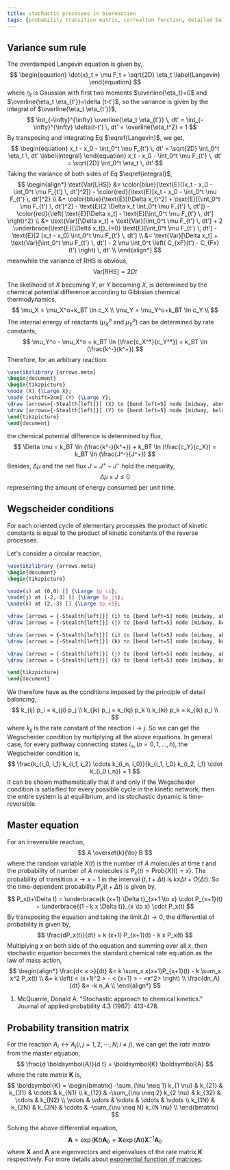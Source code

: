 ```yaml
---
title: stochastic processes in bioreaction
tags: [probability transition matrix, correalton function, detailed balance]
---
```


## Variance sum rule ##

The overdamped Langevin equation is given by,
$$
\begin{equation}
\dot{x}_t = \mu F_t + \sqrt{2D} \eta_t \label{Langevin}
\end{equation}
$$
where $\eta_t$ is Gaussian with first two moments $\overline{\eta_t}=0$ and $\overline{\eta_t \eta_{t'}}=\delta (t-t')$, so the variance is given by the integral of $\overline{\eta_t \eta_{t'}}$,
$$
\int_{-\infty}^{\infty} \overline{\eta_t \eta_{t'}} \, dt' = \int_{-\infty}^{\infty} \delta(t-t') \, dt' = \overline{\eta_t^2} = 1
$$
By transposing and integrating Eq $\eqref{Langevin}$, we get,
$$
\begin{equation}
x_t - x_0 - \int_0^t \mu F_{t'} \, dt' = \sqrt{2D} \int_0^t \eta_t \, dt' \label{integral}
\end{equation}
x_t - x_0 - \int_0^t \mu F_{t'} \, dt' = \sqrt{2D} \int_0^t \eta_t \, dt'
$$
Taking the variance of both sides of Eq $\eqref{integral}$,
$$
\begin{align*}
        \text{Var[LHS]} &= \color{blue}{\text{E}[(x_t - x_0 - \int_0^t \mu F_{t'} \, dt')^2]} - \color{red}{\text{E}[x_t - x_0 - \int_0^t \mu F_{t'} \, dt']^2} \\
        &= \color{blue}{\text{E}[(\Delta x_t)^2] + \text{E}[(\int_0^t \mu F_{t'} \, dt')^2] - \text{E}[2 \Delta x_t \int_0^t \mu F_{t'} \, dt']} - \color{red}{\left( \text{E}[\Delta x_t] - \text{E}[\int_0^t \mu F_{t'} \, dt'] \right)^2} \\
        &= \text{Var}[\Delta x_t] + \text{Var}[\int_0^t \mu F_{t'} \, dt'] + 2 \underbrace{\text{E}[\Delta x_t]}_{=0} \text{E}[\int_0^t \mu F_{t'} \, dt'] - \text{E}[2 (x_t - x_0) \int_0^t \mu F_{t'} \, dt'] \\
        &= \text{Var}[\Delta x_t] + \text{Var}[\int_0^t \mu F_{t'} \, dt'] - 2 \mu \int_0^t \left( C_{xF}(t') - C_{Fx}(t') \right) \, dt' \\
\end{align*}
$$
meanwhile the variance of RHS is obvious,
$$
\text{Var[RHS]} = 2Dt
$$

The likelihood of $X$ becoming $Y$, or $Y$ becoming $X$, is determined by the chemical potential difference according to Gibbsian chemical thermodynamics,
$$
\mu_X = \mu_X^o+k_BT \ln c_X \\
\mu_Y = \mu_Y^o+k_BT \ln c_Y \\
$$
The internal energy of reactants ($\mu_X^o$ and $\mu_Y^o$) can be determined by rate constants,
$$
\mu_Y^o - \mu_X^o = k_BT \ln (\frac{c_X^*}{c_Y^*}) = k_BT \ln (\frac{k^-}{k^+})
$$
Therefore, for an arbitrary reaction:

```tikz
\usetikzlibrary {arrows.meta}
\begin{document}
\begin{tikzpicture}
\node (X) {\Large X};
\node [xshift=2cm] (Y) {\Large Y};
\draw [arrows={-Stealth[left]}] (X) to [bend left=5] node [midway, above] {\large $k^+$} (Y);
\draw [arrows={-Stealth[left]}] (Y) to [bend left=5] node [midway, below] {\large $k^-$} (X);
\end{tikzpicture}
\end{document}
```

the chemical potential difference is determined by flux,
$$
\Delta \mu = k_BT \ln (\frac{k^-}{k^+}) + k_BT \ln (\frac{c_Y}{c_X}) = k_BT \ln (\frac{J^-}{J^+})
$$
Besides, $\Delta \mu$ and the net flux $J=J^+ - J^-$ hold the inequality,
$$
\Delta \mu \times J \le 0
$$
representing the amount of energy consumed per unit time.

## Wegscheider conditions ##

For each oriented cycle of elementary processes the product of kinetic constants is equal to the product of kinetic constants of the reverse processes.

Let's consider a circular reaction,

```tikz
\usetikzlibrary {arrows.meta}
\begin{document}
\begin{tikzpicture}

\node(i) at (0,0) [] {\Large $p_i$};
\node(j) at (-2,-3) [] {\Large $p_j$};
\node(k) at (2,-3) [] {\Large $p_k$};

\draw [arrows = {-Stealth[left]}] (i) to [bend left=5] node [midway, above left] {\large $k_{ij}$} (j);
\draw [arrows = {-Stealth[left]}] (j) to [bend left=5] node [midway, below right] {\large $k_{ji}$} (i);

\draw [arrows = {-Stealth[left]}] (i) to [bend left=5] node [midway, above right] {\large $k_{ik}$} (k);
\draw [arrows = {-Stealth[left]}] (k) to [bend left=5] node [midway, below left] {\large $k_{ki}$} (i);

\draw [arrows = {-Stealth[left]}] (j) to [bend left=5] node [midway, above] {\large $k_{jk}$} (k);
\draw [arrows = {-Stealth[left]}] (k) to [bend left=5] node [midway, below] {\large $k_{kj}$} (j);

\end{tikzpicture}
\end{document}
```

We therefore have as the conditions imposed by the principle of detail balancing,
$$
k_{ij} p_i = k_{ji} p_j \\
k_{jk} p_j = k_{kj} p_k \\
k_{ki} p_k = k_{ik} p_i \\
$$
where $k_{ij}$ is the rate constant of the reaction $i \rightarrow j$. So we can get the Wegscheider condition by multiplying all the above equations. In general case, for every pathway connecting states $i_n, (n=0,1,\dots,n)$, the Wegscheider condition is,
$$
\frac{k_{i_0, i_1} k_{i_1, i_2} \cdots k_{i_n, i_0}}{k_{i_1, i_0} k_{i_2, i_1} \cdot k_{i_0 i_n}} = 1
$$
It can be shown mathematically that if and only if the Wegscheider condition is satisified for every possible cycle in the kinetic network, then the entire system is at equilibrium, and its stochastic dynamic is time-reversible.

## Master equation ##

For an irreversible reaction,
$$
A \overset{k}{\to} B
$$
where the random variable $X(t)$ is the number of $A$ molecules at time $t$ and the probability of number of $A$ molecules is $P_x(t) = \text{Prob}\{ X(t) = x\}$. The probability of transition $x \to x-1$ in the interval $(t,t+\Delta t)$ is $k x \Delta t + O(\Delta t)$. So the time-dependent probability $P_x(t+\Delta t)$ is given by,
$$
P_x(t+\Delta t) = \underbrace{k (x+1) \Delta t}_{x+1 \to x} \cdot P_{x+1}(t) + \underbrace{(1 - k x \Delta t)}_{x \to x} \cdot P_x(t)
$$
By transposing the equation and taking the limit $\Delta t \to 0$, the differential of probability is given by,
$$
\frac{dP_x(t)}{dt} = k (x+1) P_{x+1}(t) - k x P_x(t)
$$
Multiplying $x$ on both side of the equation and summing over all $x$, then stochastic equation becomes the standard chemical rate equation as the law of mass action,
$$
\begin{align*}
        \frac{d< x >}{dt}  &= k \sum_x x(x+1)P_{x+1}(t) - k \sum_x x^2 P_x(t) \\
        &= k \left( < (x+1)^2 > - < (x+1) > - <x^2> \right) \\
        \frac{dn_A}{dt} &= -k n_A \\
\end{align*}
$$

1. McQuarrie, Donald A. "Stochastic approach to chemical kinetics." Journal of applied probability 4.3 (1967): 413-478.

## Probability transition matrix ##

For the reaction $A_i \leftrightarrow A_j (i,j = 1,2,\cdots, N; i \neq j)$, we can get the *rate matrix* from the master equation,
$$
\frac{d \boldsymbol{A}}{d t} = \boldsymbol{K} \boldsymbol{A}
$$
where the rate matrix $\boldsymbol{K}$ is,
$$
\boldsymbol{K} = 
\begin{bmatrix}
-\sum_{\nu \neq 1} k_{1 \nu} & k_{21} & k_{31} & \cdots & k_{N1} \\
k_{12} & -\sum_{\nu \neq 2} k_{2 \nu} & k_{32} & \cdots & k_{N2} \\
\vdots & \vdots & \vdots & \ddots & \vdots \\
k_{1N} & k_{2N} & k_{3N} & \cdots & -\sum_{\nu \neq N} k_{N \nu} \\
\end{bmatrix}
$$

Solving the above differential equation,
$$
\boldsymbol{A} = \exp (\boldsymbol{K} t) \boldsymbol{A}_0 = \boldsymbol{X} \exp(\boldsymbol{\Lambda} t) \boldsymbol{X}^{-1} \boldsymbol{A}_0 
$$
where $\boldsymbol{X}$ and $\boldsymbol{\Lambda}$ are eigenvectors and eigenvalues of the rate matrix $\boldsymbol{K}$ respectively. For more details about [exponential function of matrices](https://psichen.github.io/2021/03/27/notes-about-fluorescence-correlation-spectroscopy-formalism/).
